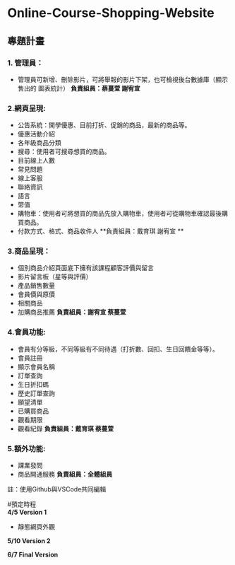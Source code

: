 # Online-Course-Shopping-Website

## 專題計畫
### 1. 管理員：
* 管理員可新增、刪除影片，可將舉報的影片下架，也可檢視後台數據庫（顯示售出的 圖表統計）
**負責組員：蔡蔓萱 謝宥宣**

### 2.網頁呈現: 
* 公告系統：開學優惠、目前打折、促銷的商品，最新的商品等。
* 優惠活動介紹
* 各年級商品分類
* 搜尋：使用者可搜尋想買的商品。
* 目前線上人數
* 常見問題
* 線上客服
* 聯絡資訊
* 語言
* 幣值
* 購物車：使用者可將想買的商品先放入購物車，使用者可從購物車確認最後購買商品。
* 付款方式、格式、商品收件人
**負責組員：戴育琪 謝宥宣 **

### 3.商品呈現：
* 個別商品介紹頁面底下擁有該課程顧客評價與留言
* 影片留言板（星等與評價）
* 產品銷售數量
* 會員價與原價
* 相關商品
* 加購商品推薦
**負責組員：謝宥宣 蔡蔓萱**

### 4.會員功能: 
* 會員有分等級，不同等級有不同待遇（打折數、回扣、生日回饋金等等）。
* 會員註冊
* 顯示會員名稱
* 訂單查詢
* 生日折扣碼
* 歷史訂單查詢
* 願望清單
* 已購買商品
* 觀看期限
* 觀看紀錄
**負責組員：戴育琪 蔡蔓萱**

### 5.額外功能: 
* 課業發問
* 商品開通服務
**負責組員：全體組員**

註：使用Github與VSCode共同編輯  


#預定時程  
**4/5 Version 1**  
* 靜態網頁外觀

**5/10 Version 2**  

**6/7 Final Version**  

